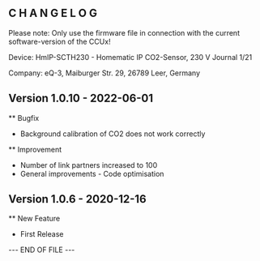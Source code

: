 ﻿C H A N G E L O G
-----------------

Please note: Only use the firmware file in connection with the current software-version of the CCUx!

Device:      HmIP-SCTH230 - Homematic IP CO2-Sensor, 230 V
Journal 1/21

Company:     eQ-3, Maiburger Str. 29, 26789 Leer, Germany


Version 1.0.10 - 2022-06-01
--------------------------------------------------------------

** Bugfix
   * Background calibration of CO2 does not work correctly

** Improvement
   * Number of link partners increased to 100
   * General improvements  - Code optimisation


Version 1.0.6 - 2020-12-16
--------------------------------------------------------------

** New Feature
   * First Release


--- END OF FILE ---
